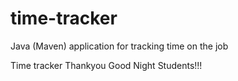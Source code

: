 # time-tracker
Java (Maven) application for tracking time on the job

Time tracker
Thankyou
Good Night Students!!!
